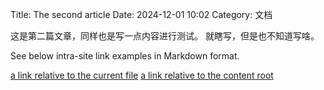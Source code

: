 Title: The second article
Date: 2024-12-01 10:02
Category: 文档

这是第二篇文章，同样也是写一点内容进行测试。
就瞎写，但是也不知道写啥。


See below intra-site link examples in Markdown format.

[a link relative to the current file]({filename}articles/article1.rst)
[a link relative to the content root]({filename}/articles/article1.rst)
